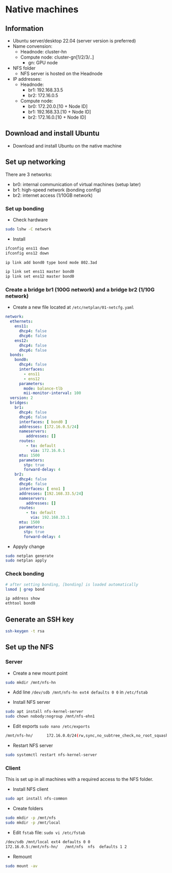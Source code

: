 # Native machines
## Information
- Ubuntu server/desktop 22.04 (server version is preferred)
- Name convension: 
    - Headnode: cluster-hn
    - Compute node: cluster-gn[1/2/3/..]
        - gn: GPU node
- NFS folder
    - NFS server is hosted on the Headnode
- IP addresses:
    - Headnode:
        - br1: 192.168.33.5
        - br2: 172.16.0.5
    - Compute node:
        - br0: 172.20.0.[10 + Node ID]
        - br1: 192.168.33.[10 + Node ID]
        - br2: 172.16.0.[10 + Node ID]


## Download and install Ubuntu
- Download and install Ubuntu on the native machine

## Set up networking
There are 3 networks:
- br0: internal communication of virtual machines (setup later)
- br1: high-speed network (bonding config)
- br2: internet access (1/10GB network)

### Set up bonding
- Check hardware
```bash
sudo lshw -C network
```
- Install
```bash
ifconfig ens11 down
ifconfig ens12 down

ip link add bond0 type bond mode 802.3ad

ip link set ens11 master bond0
ip link set ens12 master bond0
```

### Create a bridge br1 (100G network) and a bridge br2 (1/10G network)
- Create a new file located at `/etc/netplan/01-netcfg.yaml`
```yaml
network:
  ethernets:
    ens11:
      dhcp4: false
      dhcp6: false
    ens12:
      dhcp4: false
      dhcp6: false
  bonds:
    bond0:
      dhcp4: false
      interfaces:
        - ens11
        - ens12
      parameters:
        mode: balance-tlb
        mii-monitor-interval: 100
  version: 2
  bridges:
    br1:
      dhcp4: false
      dhcp6: false
      interfaces: [ bond0 ]
      addresses: [172.16.0.5/24]
      nameservers:
         addresses: []
      routes:
         - to: default
           via: 172.16.0.1
      mtu: 1500
      parameters:
        stp: true
        forward-delay: 4
    br2:
      dhcp4: false
      dhcp6: false
      interfaces: [ eno1 ]
      addresses: [192.168.33.5/24]
      nameservers:
         addresses: []
      routes:
         - to: default
           via: 192.168.33.1
      mtu: 1500
      parameters:
        stp: true
        forward-delay: 4
```
- Appyly change
```bash
sudo netplan generate
sudo netplan apply
```

### Check bonding
```bash
# after setting bonding, [bonding] is loaded automatically
lsmod | grep bond

ip address show
ethtool bond0
```

## Generate an SSH key
```bash
ssh-keygen -t rsa
```

## Set up the NFS


### Server
- Create a new mount point
```bash
sudo mkdir /mnt/nfs-hn
```
- Add line `/dev/sdb /mnt/nfs-hn ext4 defaults 0 0` in `/etc/fstab`

- Install NFS server
```bash
sudo apt install nfs-kernel-server
sudo chown nobody:nogroup /mnt/nfs-ehn1
```

- Edit exports `sudo nano /etc/exports`
```bash
/mnt/nfs-hn/      172.16.0.0/24(rw,sync,no_subtree_check,no_root_squash,no_all_squash,insecure)
```

- Restart NFS server
```bash
sudo systemctl restart nfs-kernel-server
```

### Client
This is set up in all machines with a required access to the NFS folder.

- Install NFS client
```bash
sudo apt install nfs-common
```

- Create folders
```bash
sudo mkdir -p /mnt/nfs
sudo mkdir -p /mnt/local
```
- Edit `fstab` file: `sudo vi /etc/fstab`
```bash
/dev/sdb /mnt/local ext4 defaults 0 0
172.16.0.5:/mnt/nfs-hn/   /mnt/nfs  nfs  defaults 1 2
```
- Remount
```bash
sudo mount -av
```

